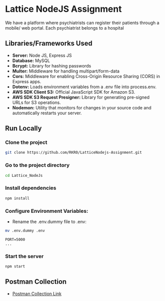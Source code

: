 # Lattice NodeJS Assignment

We have a platform where psychiatrists can register their patients through a mobile/ web portal. Each psychiatrist belongs to a hospital

## Libraries/Frameworks Used


- **Server:** Node JS, Express JS
- **Database:** MySQL
- **Bcrypt:** Library for hashing passwords
- **Multer:** Middleware for handling multipart/form-data
- **Cors:** Middleware for enabling Cross-Origin Resource Sharing (CORS) in Express apps.
- **Dotenv:** Loads environment variables from a .env file into process.env.
- **AWS SDK Client S3:** Official JavaScript SDK for Amazon S3.
- **AWS SDK S3 Request Presigner:** Library for generating pre-signed URLs for S3 operations.
- **Nodemon:** Utility that monitors for changes in your source code and automatically restarts your server.


## Run Locally

### Clone the project

```bash
git clone https://github.com/RKR0/LatticeNodejs-Assignment.git
```

### Go to the project directory

```bash
cd Lattice_NodeJs
```

### Install dependencies

```bash
npm install
```


### Configure Environment Variables:
- Rename the .env.dummy file to .env:
```bash
mv .env.dummy .env
```
```dotenv
PORT=5000
...
```

### Start the server
```bash
npm start

```

## Postman Collection
- [Postman Collection Link](https://www.postman.com/cryosat-operator-44901243/workspace/lattice-java/collection/28290235-49b22785-1841-48cb-a38a-3ae1d752aa24?action=share&creator=28290235)
